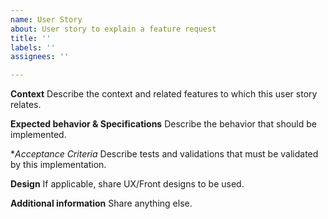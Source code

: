 ```yaml
---
name: User Story
about: User story to explain a feature request
title: ''
labels: ''
assignees: ''

---
```


**Context**
Describe the context and related features to which this user story relates.

**Expected behavior & Specifications**
Describe the behavior that should be implemented.

**Acceptance Criteria*
Describe tests and validations that must be validated by this implementation.

**Design**
If applicable, share UX/Front designs to be used.

**Additional information**
Share anything else.
